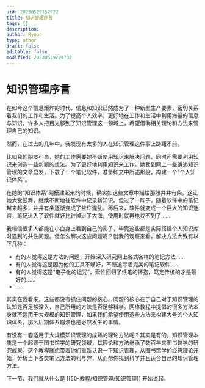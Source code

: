 ```yaml
---
uid: 20230529152922
title: 知识管理序言
tags: []
description: 
author: Ryooo
type: other
draft: false
editable: false
modified: 20230529224732
---
```


# 知识管理序言

在如今这个信息爆炸的时代，信息和知识已然成为了一种新型生产要素，密切关系着我们的工作和生活。为了提高个人效率，更好地在工作和生活中利用海量的信息与知识，许多人把目光移到了知识管理这一领域上，希望借助相关理论和方法来管理自己的知识。

然而，在过去的几年中，我发现有太多的人在知识管理这件事上踌躇不前。

比如我的朋友小白，她的工作需要她不断使用知识来解决问题，同时还需要利用知识来创造一些新颖的想法。为了更好地利用知识来工作，她受到网上一些讲述知识管理的文章启发，下载了一个笔记软件，准备如文中所述那般，构建一个“个人知识体系”。

在她的“知识体系”刚搭建起来的时候，确实如这些文章中描绘那般井井有条。这让她大受鼓舞，继续不断地往软件中记录新知识。但过了一阵子，随着软件中的笔记越来越多，井井有条逐渐变成了些许混乱。再后来，软件就变成一个巨大的知识迷宫，笔记进入了软件就好比针掉进了大海，使用时就再也找不到了……

我相信很多人都能在小白身上看到自己的影子，毕竟这些都是实际搭建个人知识库时遇到的共性问题。但怎么解决这些问题呢？就我的观察来看，解决方法大致有以下几种：

- 有的人觉得这是方法的问题，开始深入研究网上各式各样的笔记方法……
- 有的人觉得这是因为他的工具不够好，不断追寻着完美的笔记软件……
- 有的人觉得这是“电子化的诅咒”，索性回归了纸笔的怀抱，笃定传统的才是最好的……
- ……


其实在我看来，这些都没有抓住问题的核心。问题的核心在于自己对于知识管理的认知是否足够深入，自己所用的方法是否足够科学。网络教程中提倡的很多方法本身就不适用于大规模的知识管理，如果我们希望使用这些方法来构建大号的个人知识体系，那么后期体系崩溃也是必然发生的事情。

有没有一套适用于大规模知识管理的成熟的理论方法呢？其实是有的。知识管理本质是一个起源于图书馆学的研究领域，其理论和方法继承了数百年来图书馆学的研究成果。这个教程就想带着你们重新认识一下知识管理，从图书馆学的经典理论开始，分析当下各类笔记方法的利与弊，从而帮你找到科学并且适合自己的知识管理方法。

下一节，我们就从什么是 [[50-教程/知识管理/知识管理]] 开始说起。